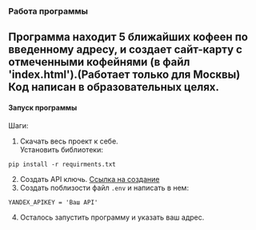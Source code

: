 ### Работа программы

Программа находит 5 ближайших кофеен по введенному адресу, и создает сайт-карту с отмеченными кофейнями (в файл 'index.html').(Работает только для Москвы)\
Код написан в образовательных целях.
-----
#### Запуск программы
Шаги:
1. Скачать весь проект к себе.  
Установить библиотеки:
```python:
pip install -r requirments.txt
```
2. Создать API ключь. [Ссылка на создание](https://developer.tech.yandex.ru/)
3. Создать поблизости файл `.env` и написать в нем:
```commandline
YANDEX_APIKEY = 'Ваш API'
```
4. Осталось запустить программу и указать ваш адрес.
